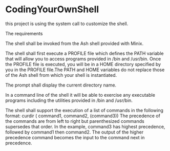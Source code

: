 # CodingYourOwnShell
this project is using the system call to customize the shell.


The requirements

The shell shall be invoked from the Ash shell provided with Minix.

The shell shall first execute a PROFILE file which defines the PATH variable that will allow you to access programs provided in /bin and /usr/bin. Once the PROFILE file is executed, you will be in a HOME directory specified by you in the PROFILE file.The PATH and HOME variables do not replace those of the Ash shell from which your shell is instantiated.

The prompt shall display the current directory name. 

In a command line of the shell it will be able to exercise any executable programs including the utilities provided in /bin and /usr/bin.  

The shell shall support the execution of a list of commands in the following format: curdir ( command1, command2, (command3))  The precedence of the commands are from left to right but parenthesized commands supersedes that order. In the example, command3 has highest precedence, followed by command1 then  command2. The output of the higher precedence command becomes the input to the command next in precedence.
